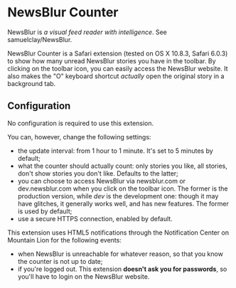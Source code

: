 # NewsBlur Counter
NewsBlur is _a visual feed reader with intelligence_.  See samuelclay/NewsBlur.

NewsBlur Counter is a Safari extension (tested on OS X 10.8.3, Safari 6.0.3) to show how many unread NewsBlur stories you have in the toolbar.
By clicking on the toolbar icon, you can easily access the NewsBlur website.
It also makes the "O" keyboard shortcut _actually_ open the original story in a background tab.

## Configuration
No configuration is required to use this extension.

You can, however, change the following settings:

* the update interval: from 1 hour to 1 minute.  It's set to 5 minutes by default;
* what the counter should actually count: only stories you like, all stories, don't show stories you don't like.  Defaults to the latter;
* you can choose to access NewsBlur via newsblur.com or dev.newsblur.com when you click on the toolbar icon.  The former is the production version, while _dev_ is the development one: though it may have glitches, it generally works well, and has new features.  The former is used by default;
* use a secure HTTPS connection, enabled by default.

This extension uses HTML5 notifications through the Notification Center on Mountain Lion for the following events:

* when NewsBlur is unreachable for whatever reason, so that you know the counter is not up to date;
* if you're logged out.  This extension **doesn't ask you for passwords**, so you'll have to login on the NewsBlur website.
